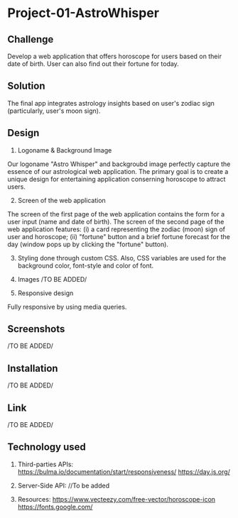 # Project-01-AstroWhisper


## Challenge 

Develop a web application that offers horoscope for users based on their date of birth. User can also find out their fortune for today.

## Solution

The final app integrates astrology insights based on user's zodiac sign (particularly, user's moon sign).

## Design 

1. Logoname & Background Image

Our logoname "Astro Whisper" and backgroubd image perfectly capture the essence of our astrological web application. The primary goal is to create a unique design for entertaining application conserning horoscope to attract users.

2. Screen of the web application

The screen of the first page of the web application contains the form for a user input (name and date of birth).
The screen of the second page of the web application features:
     (i) a card representing the zodiac (moon) sign of user and horoscope;
     (ii) "fortune" button and a brief fortune forecast for the day (window pops up by clicking the "fortune" button).

3. Styling done through custom CSS. Also, CSS variables are used for the background color, font-style and color of font.

3. Images /TO BE ADDED/

4. Responsive design

Fully responsive by using media queries.

## Screenshots 
/TO BE ADDED/

## Installation
/TO BE ADDED/

## Link
/TO BE ADDED/

## Technology used

1. Third-parties APIs:
https://bulma.io/documentation/start/responsiveness/
https://day.js.org/

2. Server-Side API:
//To be added

3. Resources:
https://www.vecteezy.com/free-vector/horoscope-icon
https://fonts.google.com/


